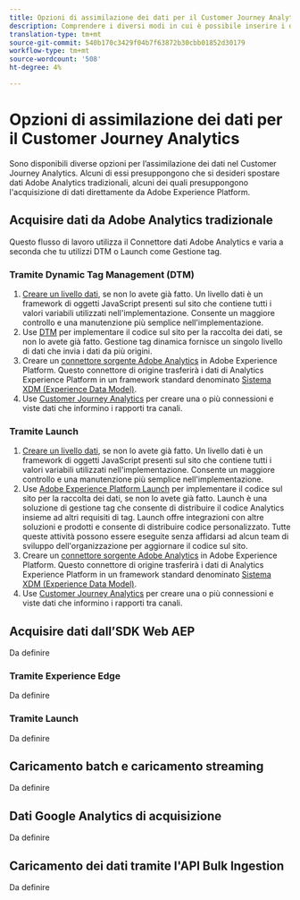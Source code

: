 ```yaml
---
title: Opzioni di assimilazione dei dati per il Customer Journey Analytics
description: Comprendere i diversi modi in cui è possibile inserire i dati nel Customer Journey Analytics
translation-type: tm+mt
source-git-commit: 540b170c3429f04b7f63872b30cbb01852d30179
workflow-type: tm+mt
source-wordcount: '508'
ht-degree: 4%

---
```



# Opzioni di assimilazione dei dati per il Customer Journey Analytics

Sono disponibili diverse opzioni per l’assimilazione dei dati nel Customer Journey Analytics. Alcuni di essi presuppongono che si desideri spostare  dati Adobe Analytics tradizionali, alcuni dei quali presuppongono l&#39;acquisizione di dati direttamente da Adobe Experience Platform.

## Acquisire dati da Adobe Analytics  tradizionale

Questo flusso di lavoro utilizza il Connettore dati Adobe Analytics  e varia a seconda che tu utilizzi DTM o Launch come Gestione tag.

### Tramite Dynamic Tag Management (DTM)

1. [Creare un livello dati](https://docs.adobe.com/content/help/en/analytics/implementation/prepare/data-layer.html), se non lo avete già fatto. Un livello dati è un framework di oggetti JavaScript presenti sul sito che contiene tutti i valori variabili utilizzati nell&#39;implementazione. Consente un maggiore controllo e una manutenzione più semplice nell&#39;implementazione.
1. Use [DTM](https://docs.adobe.com/content/help/en/analytics/implementation/other/dtm/dtm-implementation-overview.html) per implementare il codice sul sito per la raccolta dei dati, se non lo avete già fatto. Gestione tag dinamica fornisce un singolo livello di dati che invia i dati da più origini.
1. Creare un [ connettore sorgente Adobe Analytics](https://docs.adobe.com/content/help/en/experience-platform/sources/ui-tutorials/create/adobe-applications/analytics.html) in Adobe Experience Platform. Questo connettore di origine trasferirà i dati di Analytics  Experience Platform in un framework standard denominato [Sistema XDM (Experience Data Model)](https://docs.adobe.com/content/help/en/experience-platform/xdm/home.html).
1. Use [Customer Journey Analytics](https://docs.adobe.com/content/help/it-IT/analytics-platform/using/cja-overview/cja-getting-started.html) per creare una o più connessioni e viste dati che informino i rapporti tra canali.

### Tramite Launch

1. [Creare un livello dati](https://docs.adobe.com/content/help/en/analytics/implementation/prepare/data-layer.html), se non lo avete già fatto. Un livello dati è un framework di oggetti JavaScript presenti sul sito che contiene tutti i valori variabili utilizzati nell&#39;implementazione. Consente un maggiore controllo e una manutenzione più semplice nell&#39;implementazione.
1. Use [ Adobe Experience Platform Launch](https://docs.adobe.com/content/help/en/analytics/implementation/launch/overview.html) per implementare il codice sul sito per la raccolta dei dati, se non lo avete già fatto. Launch è una soluzione di gestione tag che consente di distribuire il codice Analytics insieme ad altri requisiti di tag. Launch offre integrazioni con altre soluzioni e prodotti e consente di distribuire codice personalizzato. Tutte queste attività possono essere eseguite senza affidarsi ad alcun team di sviluppo dell&#39;organizzazione per aggiornare il codice sul sito.
1. Creare un [ connettore sorgente Adobe Analytics](https://docs.adobe.com/content/help/en/experience-platform/sources/ui-tutorials/create/adobe-applications/analytics.html) in Adobe Experience Platform. Questo connettore di origine trasferirà i dati di Analytics  Experience Platform in un framework standard denominato [Sistema XDM (Experience Data Model)](https://docs.adobe.com/content/help/en/experience-platform/xdm/home.html).
1. Use [Customer Journey Analytics](https://docs.adobe.com/content/help/en/analytics-platform/using/cja-overview/cja-getting-started.html) per creare una o più connessioni e viste dati che informino i rapporti tra canali.

## Acquisire dati dall’SDK Web AEP

Da definire

### Tramite Experience Edge

Da definire

### Tramite Launch

Da definire

## Caricamento batch e caricamento streaming

Da definire

## Dati Google Analytics di acquisizione

Da definire

## Caricamento dei dati tramite l&#39;API Bulk Ingestion

Da definire